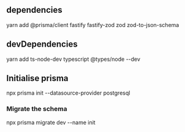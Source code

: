 ## dependencies
yarn add @prisma/client fastify fastify-zod zod zod-to-json-schema

## devDependencies
yarn add ts-node-dev typescript @types/node --dev

## Initialise prisma
npx prisma init --datasource-provider postgresql

### Migrate the schema
npx prisma migrate dev --name init